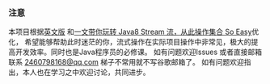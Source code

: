 ### 注意
本项目根据[英文版](https://winterbe.com/posts/2014/07/31/java8-stream-tutorial-examples/)
 和[一文带你玩转 Java8 Stream 流，从此操作集合 So Easy](https://mp.weixin.qq.com/s?lang=zh_CN&mid=2247483784&sn=ba63e1f6f2f9c9d9ea32f731ab44ce22&idx=1&token=259766333&__biz=MzU4MDUyMDQyNQ%3D%3D&chksm=fd54d10eca23581837c5df0ae5ee585d96f84ea53212efc572f555b56a901e4d88f0d3958de5#rd)优化，
希望能够帮助此时迷茫的你，流式操作在实际项目操作中非常见，极大的提高开发效率。同时也是Java程序员的必修课。
如有问题欢迎Issues 或者直接邮箱联系 2460798168@qq.com 梯子不常用就不写谷歌邮箱了。
如有问题欢迎指出，本人也在学习之中欢迎讨论，共同进步。